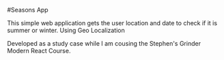 #Seasons App

This simple web application gets the user location and date to check if it is summer or winter. Using Geo Localization

Developed as a study case while I am cousing the Stephen's Grinder Modern React Course.